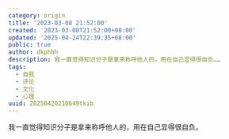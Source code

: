```yaml
---
category: origin
title: '2023-03-08 21:52:00'
created: '2023-03-08T21:52:00+08:00'
updated: '2025-04-24T22:39:35+08:00'
public: true
author: dkphhh
description: 我一直觉得知识分子是拿来称呼他人的，用在自己显得很自负……
tags:
  - 自我
  - 评论
  - 文化
  - 心理
uuid: 20250420210649tkib
---
```


我一直觉得知识分子是拿来称呼他人的，用在自己显得很自负。
